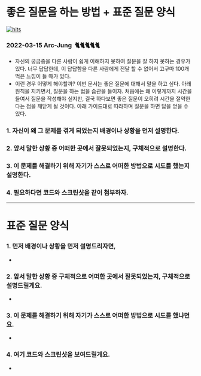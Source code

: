 # 좋은 질문을 하는 방법 + 표준 질문 양식 

[![hits](https://hits.seeyoufarm.com/api/count/incr/badge.svg?url=https%3A%2F%2Fgithub.com%2FArc-Jung&count_bg=%2379C83D&title_bg=%23555555&icon=&icon_color=%23E7E7E7&title=hits&edge_flat=false)](https://hits.seeyoufarm.com)

### 2022-03-15 Arc-Jung  🐈‍🐈‍🐈‍🐈‍🐈

- 자신의 궁금증을 다른 사람이 쉽게 이해하지 못하여 질문을 잘 하지 못하는 경우가 있다. 너무 답답한데, 이 답답함을 다른 사람에게 전달 할 수 없어서 고구마 100개 먹은 느낌이 들 때가 있다.
- 이런 경우 어떻게 해야할까? 이번 문서는 좋은 질문에 대해서 말을 하고 싶다. 아래 원칙을 지키면서, 질문을 하는 법을 습관을 들이자. 처음에는 왜 이렇게까지 시간을 들여서 질문을  작성해야 싶지만, 결국 하다보면 좋은 질문이 오히려 시간을 절약한다는 점을 깨닫게 될 것이다. 아래 가이드대로 따라하며 질문을 하면 답을 얻을 수 있다.

### 1. 자신이 왜 그 문제를 겪게 되었는지 배경이나 상황을 먼저 설명한다.

### 2. 앞서 말한 상황 중 어떠한 곳에서 잘못되었는지, 구체적으로 설명한다.

### 3. 이 문제를 해결하기 위해 자기가 스스로 어떠한 방법으로 시도를 했는지 설명한다.

### 4. 필요하다면 코드와 스크린샷을 같이 첨부하자.

---

# 표준 질문 양식

### 1. 먼저 배경이나 상황을 먼저 설명드리자면,

- 

### 2. 앞서 말한 상황 중 구체적으로 어떠한 곳에서 잘못되었는지, 구체적으로 설명드릴게요.

- 

### 3. 이 문제를 해결하기 위해 자기가 스스로 어떠한 방법으로 시도를 했냐면요.

- 

### 4. 여기 코드와 스크린샷을 보여드릴게요.

- 
